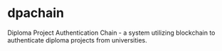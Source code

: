 # dpachain
Diploma Project Authentication Chain - a system utilizing blockchain to authenticate diploma projects from universities.
